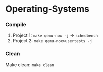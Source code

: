 # Operating-Systems

### Compile
1. Project 1: `make qemu-nox -j` -> `schedbench`
2. Project 2: `make qemu-nox>usertests -j`

### Clean
Make clean: `make clean`
